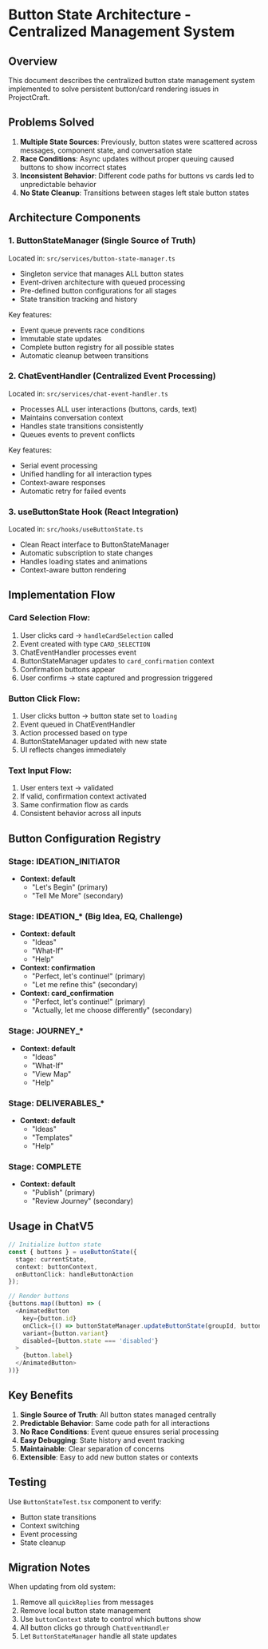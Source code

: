 # Button State Architecture - Centralized Management System

## Overview

This document describes the centralized button state management system implemented to solve persistent button/card rendering issues in ProjectCraft.

## Problems Solved

1. **Multiple State Sources**: Previously, button states were scattered across messages, component state, and conversation state
2. **Race Conditions**: Async updates without proper queuing caused buttons to show incorrect states
3. **Inconsistent Behavior**: Different code paths for buttons vs cards led to unpredictable behavior
4. **No State Cleanup**: Transitions between stages left stale button states

## Architecture Components

### 1. ButtonStateManager (Single Source of Truth)

Located in: `src/services/button-state-manager.ts`

- Singleton service that manages ALL button states
- Event-driven architecture with queued processing
- Pre-defined button configurations for all stages
- State transition tracking and history

Key features:
- Event queue prevents race conditions
- Immutable state updates
- Complete button registry for all possible states
- Automatic cleanup between transitions

### 2. ChatEventHandler (Centralized Event Processing)

Located in: `src/services/chat-event-handler.ts`

- Processes ALL user interactions (buttons, cards, text)
- Maintains conversation context
- Handles state transitions consistently
- Queues events to prevent conflicts

Key features:
- Serial event processing
- Unified handling for all interaction types
- Context-aware responses
- Automatic retry for failed events

### 3. useButtonState Hook (React Integration)

Located in: `src/hooks/useButtonState.ts`

- Clean React interface to ButtonStateManager
- Automatic subscription to state changes
- Handles loading states and animations
- Context-aware button rendering

## Implementation Flow

### Card Selection Flow:
1. User clicks card → `handleCardSelection` called
2. Event created with type `CARD_SELECTION`
3. ChatEventHandler processes event
4. ButtonStateManager updates to `card_confirmation` context
5. Confirmation buttons appear
6. User confirms → state captured and progression triggered

### Button Click Flow:
1. User clicks button → button state set to `loading`
2. Event queued in ChatEventHandler
3. Action processed based on type
4. ButtonStateManager updated with new state
5. UI reflects changes immediately

### Text Input Flow:
1. User enters text → validated
2. If valid, confirmation context activated
3. Same confirmation flow as cards
4. Consistent behavior across all inputs

## Button Configuration Registry

### Stage: IDEATION_INITIATOR
- **Context: default**
  - "Let's Begin" (primary)
  - "Tell Me More" (secondary)

### Stage: IDEATION_* (Big Idea, EQ, Challenge)
- **Context: default**
  - "Ideas"
  - "What-If"
  - "Help"
- **Context: confirmation**
  - "Perfect, let's continue!" (primary)
  - "Let me refine this" (secondary)
- **Context: card_confirmation**
  - "Perfect, let's continue!" (primary)
  - "Actually, let me choose differently" (secondary)

### Stage: JOURNEY_*
- **Context: default**
  - "Ideas"
  - "What-If"
  - "View Map"
  - "Help"

### Stage: DELIVERABLES_*
- **Context: default**
  - "Ideas"
  - "Templates"
  - "Help"

### Stage: COMPLETE
- **Context: default**
  - "Publish" (primary)
  - "Review Journey" (secondary)

## Usage in ChatV5

```typescript
// Initialize button state
const { buttons } = useButtonState({
  stage: currentState,
  context: buttonContext,
  onButtonClick: handleButtonAction
});

// Render buttons
{buttons.map((button) => (
  <AnimatedButton
    key={button.id}
    onClick={() => buttonStateManager.updateButtonState(groupId, button.id, 'loading')}
    variant={button.variant}
    disabled={button.state === 'disabled'}
  >
    {button.label}
  </AnimatedButton>
))}
```

## Key Benefits

1. **Single Source of Truth**: All button states managed centrally
2. **Predictable Behavior**: Same code path for all interactions
3. **No Race Conditions**: Event queue ensures serial processing
4. **Easy Debugging**: State history and event tracking
5. **Maintainable**: Clear separation of concerns
6. **Extensible**: Easy to add new button states or contexts

## Testing

Use `ButtonStateTest.tsx` component to verify:
- Button state transitions
- Context switching
- Event processing
- State cleanup

## Migration Notes

When updating from old system:
1. Remove all `quickReplies` from messages
2. Remove local button state management
3. Use `buttonContext` state to control which buttons show
4. All button clicks go through `ChatEventHandler`
5. Let `ButtonStateManager` handle all state updates